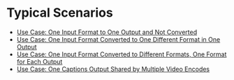 # Typical Scenarios<a name="typical-scenarios"></a>


+ [Use Case: One Input Format to One Output and Not Converted](use-case-one-input-format-to-one-output-format-not-converted.md)
+ [Use Case: One Input Format Converted to One Different Format in One Output](use-case-one-input-format-to-different-output-formats.md)
+ [Use Case: One Input Format Converted to Different Formats, One Format for Each Output](use-case-one-input-format-to-several-output-formats.md)
+ [Use Case: One Captions Output Shared by Multiple Video Encodes](use-case-one-captions-output-multiple-video-encodes.md)